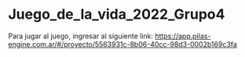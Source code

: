 # Juego_de_la_vida_2022_Grupo4

Para jugar al juego, ingresar al siguiente link: https://app.pilas-engine.com.ar/#/proyecto/5563931c-8b06-40cc-98d3-0002b169c3fa
